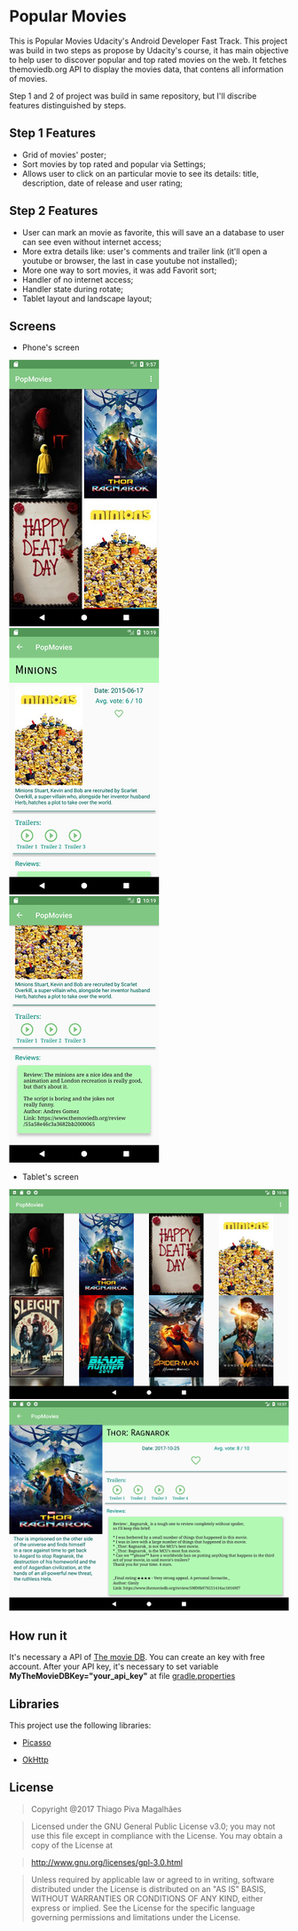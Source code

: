 Popular Movies
======
This is Popular Movies Udacity's Android Developer Fast Track. This project was build in two steps as propose by Udacity's course, it has main objective to help user to discover popular and top rated movies on the web. It fetches themoviedb.org API to display the movies data, that contens all information of movies.

Step 1 and 2 of project was build in same repository, but I'll discribe features distinguished by steps.

Step 1 Features
-----
- Grid of movies' poster;
- Sort movies by top rated and popular via Settings;
- Allows user to click on an particular movie to see its details: title, description, date of release and user rating;

Step 2 Features
-----
- User can mark an movie as favorite, this will save an a database to user can see even without internet access;
- More extra details like: user's comments and trailer link (it'll open a youtube or browser, the last in case youtube not installed);
- More one way to sort movies, it was add Favorit sort;
- Handler of no internet access;
- Handler state during rotate;
- Tablet layout and landscape layout;

Screens
-----
- Phone's screen

![alt text](https://github.com/tpiva/Android/blob/master/AssociateAndroidDeveloperFastTrack/PopMovies/pictures/grid_movies.png "Main scrren")
![alt text](https://github.com/tpiva/Android/blob/master/AssociateAndroidDeveloperFastTrack/PopMovies/pictures/movies_details_1.png "Details 1")
![alt text](https://github.com/tpiva/Android/blob/master/AssociateAndroidDeveloperFastTrack/PopMovies/pictures/movie_details_2.png "Details 2")

- Tablet's screen


<p align="center">
<img src="https://github.com/tpiva/Android/blob/master/AssociateAndroidDeveloperFastTrack/PopMovies/pictures/main_screen_tablet.png">
<img src="https://github.com/tpiva/Android/blob/master/AssociateAndroidDeveloperFastTrack/PopMovies/pictures/details_screen_tablet.png">

How run it
------
It's necessary a API of [The movie DB](https://www.themoviedb.org/documentation/api). You can create an key with free account.
After your API key, it's necessary to set variable **MyTheMovieDBKey="your_api_key"** at file [gradle.properties](https://github.com/tpiva/Android/blob/master/AssociateAndroidDeveloperFastTrack/PopMovies/gradle.properties)

Libraries
------
This project use the following libraries:
- [Picasso](http://square.github.io/picasso/)

- [OkHttp](http://square.github.io/okhttp/)

License
------

> Copyright @2017 Thiago Piva Magalhães

> Licensed under the GNU General Public License v3.0; you may not use this file except in compliance with the License. You may obtain a copy of the License at

> http://www.gnu.org/licenses/gpl-3.0.html

> Unless required by applicable law or agreed to in writing, software distributed under the License is distributed on an "AS IS" BASIS, WITHOUT WARRANTIES OR CONDITIONS OF ANY KIND, either express or implied. See the License for the specific language governing permissions and limitations under the License.
